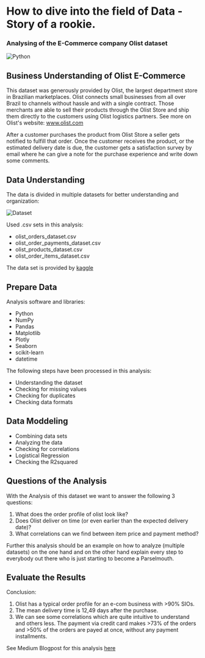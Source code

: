 # How to dive into the field of Data - Story of a rookie.
### Analysing of the E-Commerce company Olist dataset
![Python](https://files.realpython.com/media/wxPython-GUI-Tutorial_Watermarked.917be5fbbf2c.jpg)
## Business Understanding of Olist E-Commerce
This dataset was generously provided by Olist, the largest department store in Brazilian marketplaces. Olist connects small businesses from all over Brazil to channels without hassle and with a single contract. Those merchants are able to sell their products through the Olist Store and ship them directly to the customers using Olist logistics partners. See more on Olist's website: www.olist.com

After a customer purchases the product from Olist Store a seller gets notified to fulfill that order. Once the customer receives the product, or the estimated delivery date is due, the customer gets a satisfaction survey by email where he can give a note for the purchase experience and write down some comments.

## Data Understanding 
The data is divided in multiple datasets for better understanding and organization:

![Dataset](https://i.imgur.com/HRhd2Y0.png)

Used .csv sets in this analysis:
- olist_orders_dataset.csv
- olist_order_payments_dataset.csv
- olist_products_dataset.csv
- olist_order_items_dataset.csv

The data set is provided by [kaggle](https://www.kaggle.com/olistbr/brazilian-ecommerce)

## Prepare Data

Analysis software and libraries:

- Python
- NumPy
- Pandas
- Matplotlib
- Plotly
- Seaborn
- scikit-learn
- datetime

The following steps have been processed in this analysis:

- Understanding the dataset
- Checking for missing values 
- Checking for duplicates
- Checking data formats


## Data Moddeling

- Combining data sets
- Analyzing the data
- Checking for correlations
- Logistical Regression
- Checking the R2squared

## Questions of the Analysis
With the Analysis of this dataset we want to answer the following 3 questions:
1) What does the order profile of olist look like?
2) Does Olist deliver on time (or even earlier than the expected delivery date)?
3) What correlations can we find between item price and payment method?

Further this analysis should be an example on how to analyze (multiple datasets) on the one hand and on the other hand explain every step to everybody out there who is just starting to become a Parselmouth.

## Evaluate the Results

Conclusion:
1) Olist has a typical order profile for an e-com business with >90% SIOs.
2) The mean delivery time is 12,49  days after the purchase.
3) We can see some correlations which are quite intuitive to understand and others less. The payment via credit card makes >73% of the orders and >50% of the orders are payed at once, without any payment installments.

See Medium Blogpost for this analysis [here](https://mjhummelt.medium.com/diving-into-the-e-com-business-through-data-b8b579054b34)
